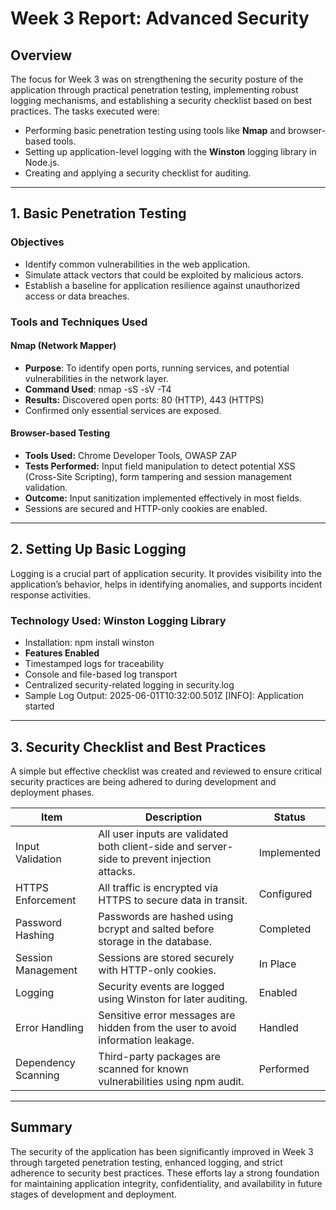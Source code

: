 # Week 3 Report: Advanced Security

## Overview

The focus for Week 3 was on strengthening the security posture of the application through practical penetration testing, implementing robust logging mechanisms, and establishing a security checklist based on best practices. The tasks executed were:

- Performing basic penetration testing using tools like **Nmap** and browser-based tools.
- Setting up application-level logging with the **Winston** logging library in Node.js.
- Creating and applying a security checklist for auditing.

---

## 1. Basic Penetration Testing

### Objectives

- Identify common vulnerabilities in the web application.
- Simulate attack vectors that could be exploited by malicious actors.
- Establish a baseline for application resilience against unauthorized access or data breaches.

### Tools and Techniques Used

#### Nmap (Network Mapper)

- **Purpose**: To identify open ports, running services, and potential vulnerabilities in the network layer.
- **Command Used**: nmap -sS -sV -T4 <target-ip>
- **Results:** Discovered open ports: 80 (HTTP), 443 (HTTPS)
- Confirmed only essential services are exposed.

#### Browser-based Testing
- **Tools Used:** Chrome Developer Tools, OWASP ZAP
- **Tests Performed:** Input field manipulation to detect potential XSS (Cross-Site Scripting), form tampering and session management validation.
- **Outcome:** Input sanitization implemented effectively in most fields.
- Sessions are secured and HTTP-only cookies are enabled.

---

## 2. Setting Up Basic Logging
Logging is a crucial part of application security. It provides visibility into the application’s behavior, helps in identifying anomalies, and supports incident response activities.

### Technology Used: Winston Logging Library
- Installation: npm install winston
- **Features Enabled**
- Timestamped logs for traceability
- Console and file-based log transport
- Centralized security-related logging in security.log
- Sample Log Output: 2025-06-01T10:32:00.501Z [INFO]: Application started

---

## 3. Security Checklist and Best Practices
A simple but effective checklist was created and reviewed to ensure critical security practices are being adhered to during development and deployment phases.

| Item                | Description                                                                                       | Status        |
|---------------------|---------------------------------------------------------------------------------------------------|---------------|
| Input Validation    | All user inputs are validated both client-side and server-side to prevent injection attacks.      | Implemented |
| HTTPS Enforcement   | All traffic is encrypted via HTTPS to secure data in transit.                                     | Configured  |
| Password Hashing    | Passwords are hashed using bcrypt and salted before storage in the database.                      | Completed   |
| Session Management  | Sessions are stored securely with HTTP-only cookies.                                              | In Place    |
| Logging             | Security events are logged using Winston for later auditing.                                      | Enabled     |
| Error Handling      | Sensitive error messages are hidden from the user to avoid information leakage.                   | Handled     |
| Dependency Scanning | Third-party packages are scanned for known vulnerabilities using npm audit.                      | Performed   |

---

## Summary
The security of the application has been significantly improved in Week 3 through targeted penetration testing, enhanced logging, and strict adherence to security best practices. These efforts lay a strong foundation for maintaining application integrity, confidentiality, and availability in future stages of development and deployment.
